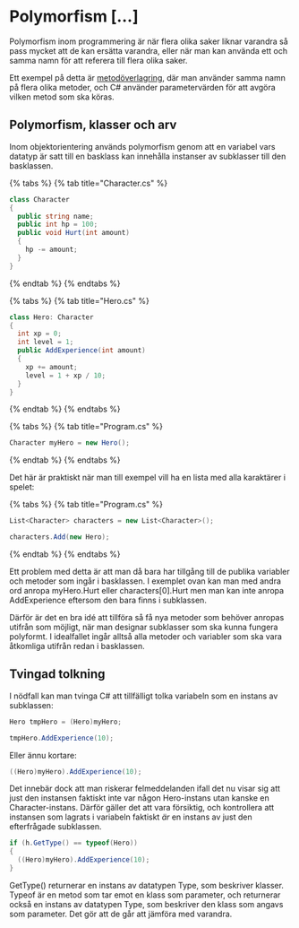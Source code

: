 # Polymorfism \[…\]

Polymorfism inom programmering är när flera olika saker liknar varandra så pass mycket att de kan ersätta varandra, eller när man kan använda ett och samma namn för att referera till flera olika saker.

Ett exempel på detta är [metodöverlagring](../../grundlaeggande/egna-metoder.md#oeverlagring), där man använder samma namn på flera olika metoder, och C\# använder parametervärden för att avgöra vilken metod som ska köras.

## Polymorfism, klasser och arv

Inom objektorientering används polymorfism genom att en variabel vars datatyp är satt till en basklass kan innehålla instanser av subklasser till den basklassen.

{% tabs %}
{% tab title="Character.cs" %}
```csharp
class Character
{
  public string name;
  public int hp = 100;
  public void Hurt(int amount)
  {
    hp -= amount;
  }
}
```
{% endtab %}
{% endtabs %}

{% tabs %}
{% tab title="Hero.cs" %}
```csharp
class Hero: Character
{
  int xp = 0;
  int level = 1;
  public AddExperience(int amount)
  {
    xp += amount;
    level = 1 + xp / 10;
  }
}
```
{% endtab %}
{% endtabs %}

{% tabs %}
{% tab title="Program.cs" %}
```csharp
Character myHero = new Hero();
```
{% endtab %}
{% endtabs %}

Det här är praktiskt när man till exempel vill ha en lista med alla karaktärer i spelet:

{% tabs %}
{% tab title="Program.cs" %}
```csharp
List<Character> characters = new List<Character>();

characters.Add(new Hero);
```
{% endtab %}
{% endtabs %}

Ett problem med detta är att man då bara har tillgång till de publika variabler och metoder som ingår i basklassen. I exemplet ovan kan man med andra ord anropa myHero.Hurt eller characters\[0\].Hurt men man kan inte anropa AddExperience eftersom den bara finns i subklassen.

Därför är det en bra idé att tillföra så få nya metoder som behöver anropas utifrån som möjligt, när man designar subklasser som ska kunna fungera polyformt. I idealfallet ingår alltså alla metoder och variabler som ska vara åtkomliga utifrån redan i basklassen.

## Tvingad tolkning

I nödfall kan man tvinga C\# att tillfälligt tolka variabeln som en instans av subklassen:

```csharp
Hero tmpHero = (Hero)myHero;

tmpHero.AddExperience(10);
```

Eller ännu kortare:

```csharp
((Hero)myHero).AddExperience(10);
```

Det innebär dock att man riskerar felmeddelanden ifall det nu visar sig att just den instansen faktiskt inte var någon Hero-instans utan kanske en Character-instans. Därför gäller det att vara försiktig, och kontrollera att instansen som lagrats i variabeln faktiskt _är_ en instans av just den efterfrågade subklassen.

```csharp
if (h.GetType() == typeof(Hero))
{
  ((Hero)myHero).AddExperience(10);
}
```

GetType\(\) returnerar en instans av datatypen Type, som beskriver klasser. Typeof är en metod som tar emot en klass som parameter, och returnerar också en instans av datatypen Type, som beskriver den klass som angavs som parameter. Det gör att de går att jämföra med varandra.

